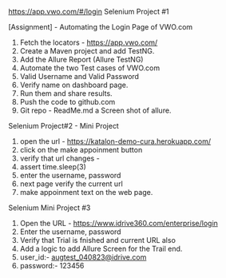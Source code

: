 https://app.vwo.com/#/login
Selenium Project #1



[Assignment] - Automating the Login Page of VWO.com
1. Fetch the locators - https://app.vwo.com/
2. Create a Maven project and add TestNG.
3. Add the Allure Report (Allure TestNG)
4. Automate the two Test cases of VWO.com
5. Valid Username and Valid Password
6. Verify name on dashboard page. 
7. Run them and share results.
8. Push the code to github.com
9. Git repo - ReadMe.md a Screen shot of allure.

Selenium Project#2 - Mini Project

1. open the url - https://katalon-demo-cura.herokuapp.com/
2. click on the make appoinment button
3. verify that url changes -
4. assert time.sleep(3)
5. enter the username, password
6. next page verify the current url
7. make appoinment text on the web page.

Selenium Mini Project #3

1. Open the URL - https://www.idrive360.com/enterprise/login
2. Enter the username, password
3. Verify that Trial is fnished and current URL also
4. Add a logic to add Allure Screen for the Trail end.
5. user_id:- augtest_040823@idrive.com
6. password:- 123456


